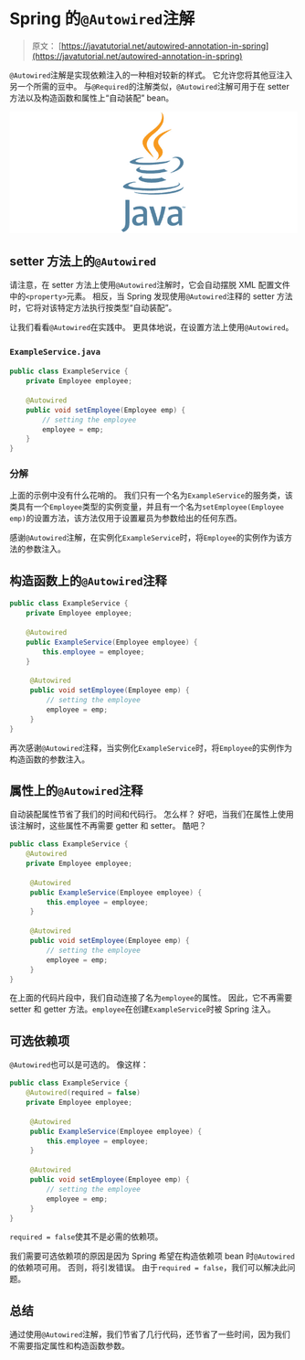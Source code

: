 # Spring 的`@Autowired`注解

> 原文： [https://javatutorial.net/autowired-annotation-in-spring](https://javatutorial.net/autowired-annotation-in-spring)

`@Autowired`注解是实现依赖注入的一种相对较新的样式。 它允许您将其他豆注入另一个所需的豆中。 与`@Required`的注解类似，`@Autowired`注解可用于在 setter 方法以及构造函数和属性上“自动装配” bean。

![java-featured-image](img/e0db051dedc1179e7424b6d998a6a772.jpg)

## setter 方法上的`@Autowired`

请注意，在 setter 方法上使用`@Autowired`注解时，它会自动摆脱 XML 配置文件中的`<property>`元素。 相反，当 Spring 发现使用`@Autowired`注释的 setter 方法时，它将对该特定方法执行按类型“自动装配”。

让我们看看`@Autowired`在实践中。 更具体地说，在设置方法上使用`@Autowired`。

### `ExampleService.java`

```java
public class ExampleService {
    private Employee employee;

    @Autowired
    public void setEmployee(Employee emp) {
        // setting the employee
        employee = emp;
    }
}
```

### 分解

上面的示例中没有什么花哨的。 我们只有一个名为`ExampleService`的服务类，该类具有一个`Employee`类型的实例变量，并且有一个名为`setEmployee(Employee emp)`的设置方法，该方法仅用于设置雇员为参数给出的任何东西。

感谢`@Autowired`注解，在实例化`ExampleService`时，将`Employee`的实例作为该方法的参数注入。

## 构造函数上的`@Autowired`注释

```java
public class ExampleService {
    private Employee employee;

    @Autowired
    public ExampleService(Employee employee) {
        this.employee = employee;
    }

     @Autowired
     public void setEmployee(Employee emp) {
         // setting the employee
         employee = emp;
     }
}
```

再次感谢`@Autowired`注释，当实例化`ExampleService`时，将`Employee`的实例作为构造函数的参数注入。

## 属性上的`@Autowired`注释

自动装配属性节省了我们的时间和代码行。 怎么样？ 好吧，当我们在属性上使用该注解时，这些属性不再需要 getter 和 setter。 酷吧？

```java
public class ExampleService {
    @Autowired
    private Employee employee;

     @Autowired
     public ExampleService(Employee employee) {
         this.employee = employee;
     }

     @Autowired
     public void setEmployee(Employee emp) {
         // setting the employee
         employee = emp;
     }
}
```

在上面的代码片段中，我们自动连接了名为`employee`的属性。 因此，它不再需要 setter 和 getter 方法。`employee`在创建`ExampleService`时被 Spring 注入。

## 可选依赖项

`@Autowired`也可以是可选的。 像这样：

```java
public class ExampleService {
    @Autowired(required = false)
    private Employee employee;

     @Autowired
     public ExampleService(Employee employee) {
         this.employee = employee;
     }

     @Autowired
     public void setEmployee(Employee emp) {
         // setting the employee
         employee = emp;
     }
}
```

`required = false`使其不是必需的依赖项。

我们需要可选依赖项的原因是因为 Spring 希望在构造依赖项 bean 时`@Autowired`的依赖项可用。 否则，将引发错误。 由于`required = false`，我们可以解决此问题。

## 总结

通过使用`@Autowired`注解，我们节省了几行代码，还节省了一些时间，因为我们不需要指定属性和构造函数参数。